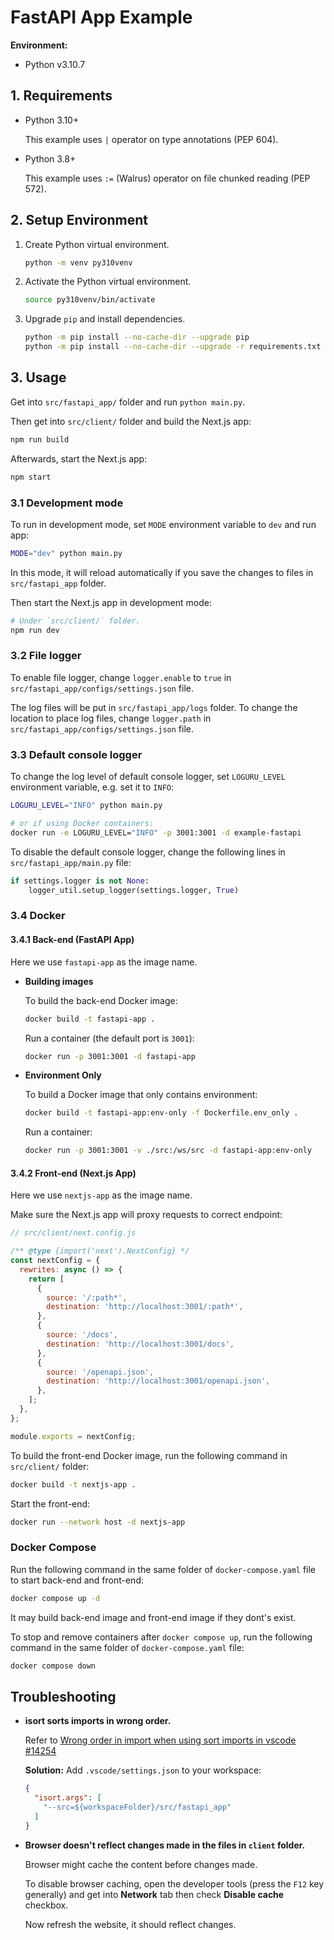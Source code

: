 # FastAPI App Example

**Environment:**

- Python v3.10.7

## 1. Requirements

- Python 3.10+

    This example uses `|` operator on type annotations (PEP 604).

- Python 3.8+

    This example uses `:=` (Walrus) operator on file chunked reading (PEP 572).

## 2. Setup Environment

1. Create Python virtual environment.

    ```bash
    python -m venv py310venv
    ```

2. Activate the Python virtual environment.

    ```bash
    source py310venv/bin/activate
    ```

3. Upgrade `pip` and install dependencies.

    ```bash
    python -m pip install --no-cache-dir --upgrade pip
    python -m pip install --no-cache-dir --upgrade -r requirements.txt
    ```

## 3. Usage

Get into `src/fastapi_app/` folder and run `python main.py`.

Then get into `src/client/` folder and build the Next.js app:

```bash
npm run build
```

Afterwards, start the Next.js app:

```bash
npm start
```

### 3.1 Development mode

To run in development mode, set `MODE` environment variable to `dev` and run
app:

```bash
MODE="dev" python main.py
```

In this mode, it will reload automatically if you save the changes to files in
`src/fastapi_app` folder.

Then start the Next.js app in development mode:

```bash
# Under `src/client/` folder.
npm run dev
```

### 3.2 File logger

To enable file logger, change `logger.enable` to `true` in
`src/fastapi_app/configs/settings.json` file.

The log files will be put in `src/fastapi_app/logs` folder.
To change the location to place log files, change `logger.path` in
`src/fastapi_app/configs/settings.json` file.

### 3.3 Default console logger

To change the log level of default console logger, set `LOGURU_LEVEL`
environment variable, e.g. set it to `INFO`:

```bash
LOGURU_LEVEL="INFO" python main.py

# or if using Docker containers:
docker run -e LOGURU_LEVEL="INFO" -p 3001:3001 -d example-fastapi
```

To disable the default console logger, change the following lines in
`src/fastapi_app/main.py` file:

```py
if settings.logger is not None:
    logger_util.setup_logger(settings.logger, True)
```

### 3.4 Docker

#### 3.4.1 Back-end (FastAPI App)

Here we use `fastapi-app` as the image name.

- **Building images**

    To build the back-end Docker image:

    ```bash
    docker build -t fastapi-app .
    ```

    Run a container (the default port is `3001`):

    ```bash
    docker run -p 3001:3001 -d fastapi-app
    ```

- **Environment Only**

    To build a Docker image that only contains environment:

    ```bash
    docker build -t fastapi-app:env-only -f Dockerfile.env_only .
    ```

    Run a container:

    ```bash
    docker run -p 3001:3001 -v ./src:/ws/src -d fastapi-app:env-only
    ```

#### 3.4.2 Front-end (Next.js App)

Here we use `nextjs-app` as the image name.

Make sure the Next.js app will proxy requests to correct endpoint:

```js
// src/client/next.config.js

/** @type {import('next').NextConfig} */
const nextConfig = {
  rewrites: async () => {
    return [
      {
        source: '/:path*',
        destination: 'http://localhost:3001/:path*',
      },
      {
        source: '/docs',
        destination: 'http://localhost:3001/docs',
      },
      {
        source: '/openapi.json',
        destination: 'http://localhost:3001/openapi.json',
      },
    ];
  },
};

module.exports = nextConfig;
```

To build the front-end Docker image, run the following command in `src/client/`
folder:

```bash
docker build -t nextjs-app .
```

Start the front-end:

```bash
docker run --network host -d nextjs-app
```

### Docker Compose

Run the following command in the same folder of `docker-compose.yaml` file to
start back-end and front-end:

```bash
docker compose up -d
```

It may build back-end image and front-end image if they dont's exist.

To stop and remove containers after `docker compose up`, run the following
command in the same folder of `docker-compose.yaml` file:

```bash
docker compose down
```

## Troubleshooting

- **isort sorts imports in wrong order.**

    Refer to [Wrong order in import when using sort imports in vscode #14254](https://github.com/microsoft/vscode-python/issues/14254)

    **Solution:** Add `.vscode/settings.json` to your workspace:

    ```json
    {
      "isort.args": [
        "--src=${workspaceFolder}/src/fastapi_app"
      ]
    }
    ```

- **Browser doesn't reflect changes made in the files in `client` folder.**

  Browser might cache the content before changes made.

  To disable browser caching, open the developer tools (press the `F12` key
  generally) and get into **Network** tab then check **Disable cache** checkbox.

  Now refresh the website, it should reflect changes.
